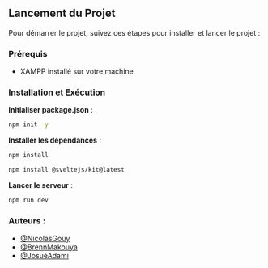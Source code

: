 ## Lancement du Projet

Pour démarrer le projet, suivez ces étapes pour installer et lancer le projet :

### Prérequis

- XAMPP installé sur votre machine

### Installation et Exécution

**Initialiser package.json** :

   ```bash
   npm init -y
   ```

**Installer les dépendances** :

   ```bash
   npm install
   ```
   ```bash
   npm install @sveltejs/kit@latest
   ```

**Lancer le serveur** :

   ```bash
   npm run dev
   ```

### Auteurs :

   - [@NicolasGouy](https://github.com/gonicolas12)
   - [@BrennMakouya](https://github.com/Brenn007)
   - [@JosuéAdami](https://github.com/Joadm973)
